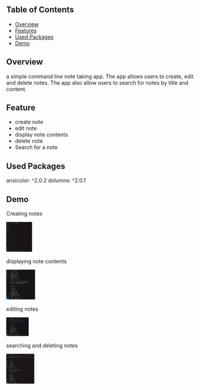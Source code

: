

## Table of Contents

- [Overview](#overview)
- [Features](#Feature)
- [Used Packages](#Packages-used)
- [Demo](#Demo)


## Overview

 a simple command line note taking app. The app  allows users to create, edit and delete notes. The app  also allow users to search for notes by title and content.

## Feature

- create note
- edit note
- display note contents
- delete note
- Search for a note


## Used Packages
  ansicolor: ^2.0.2
  dolumns: ^2.0.1


## Demo

Creating notes


<img src="readme/add note demo.gif" style="max-width: 80px; max-height: 80px;" alt="add note demo">





displaying note contents


<img src="readme/display note demo.gif" style="max-width: 80px; max-height: 80px;" alt="add note demo">





editing notes


<img src="readme/edit note demo.gif" style="max-width: 60px; max-height: 60px;" alt="add note demo">




searching and deleting notes 


<img src="readme/search and delete note demo (2).gif" style="max-width: 80px; max-height: 80px;" alt="add note demo">
